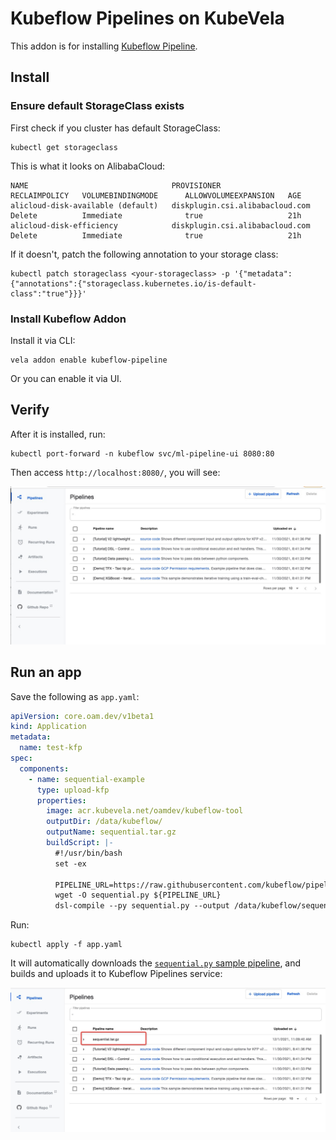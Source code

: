 # Kubeflow Pipelines on KubeVela

This addon is for installing [Kubeflow Pipeline](https://www.kubeflow.org/docs/components/pipelines/).

## Install

### Ensure default StorageClass exists

First check if you cluster has default StorageClass:

```
kubectl get storageclass
```

This is what it looks on AlibabaCloud:

```
NAME                                PROVISIONER                       RECLAIMPOLICY   VOLUMEBINDINGMODE      ALLOWVOLUMEEXPANSION   AGE
alicloud-disk-available (default)   diskplugin.csi.alibabacloud.com   Delete          Immediate              true                   21h
alicloud-disk-efficiency            diskplugin.csi.alibabacloud.com   Delete          Immediate              true                   21h
```

If it doesn't, patch the following annotation to your storage class:

```
kubectl patch storageclass <your-storageclass> -p '{"metadata": {"annotations":{"storageclass.kubernetes.io/is-default-class":"true"}}}'
```

### Install Kubeflow Addon

Install it via CLI:

```
vela addon enable kubeflow-pipeline
```

Or you can enable it via UI.

## Verify

After it is installed, run:

```
kubectl port-forward -n kubeflow svc/ml-pipeline-ui 8080:80
```

Then access `http://localhost:8080/`, you will see:

![alt](kfp.jpg)


## Run an app

Save the following as `app.yaml`:

```yaml
apiVersion: core.oam.dev/v1beta1
kind: Application
metadata:
  name: test-kfp
spec:
  components:
    - name: sequential-example
      type: upload-kfp
      properties:
        image: acr.kubevela.net/oamdev/kubeflow-tool
        outputDir: /data/kubeflow/
        outputName: sequential.tar.gz
        buildScript: |-
          #!/usr/bin/bash
          set -ex

          PIPELINE_URL=https://raw.githubusercontent.com/kubeflow/pipelines/master/samples/core/sequential/sequential.py
          wget -O sequential.py ${PIPELINE_URL}
          dsl-compile --py sequential.py --output /data/kubeflow/sequential.tar.gz
```

Run:

```
kubectl apply -f app.yaml
```

It will automatically downloads the [`sequential.py` sample pipeline](https://github.com/kubeflow/pipelines/blob/master/samples/core/sequential/sequential.py),
and builds and uploads it to Kubeflow Pipelines service:

![alt](build-upload-pipeline.jpg)
